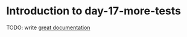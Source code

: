 # Introduction to day-17-more-tests

TODO: write [great documentation](http://jacobian.org/writing/what-to-write/)
